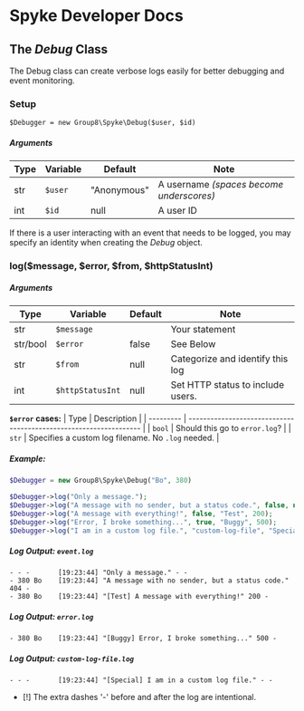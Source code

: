 # Spyke Developer Docs
## The *Debug* Class

The Debug class can create verbose logs easily
for better debugging and event monitoring.

### Setup
`$Debugger = new Group8\Spyke\Debug($user, $id)`
##### Arguments
| Type 	| Variable 	| Default	 	| Note									 	|
|------	|----------	|-------------	|------------------------------------------	|
| str	| `$user`	| "Anonymous" 	| A username *(spaces become underscores)* 	|
| int	| `$id`		| null			| A user ID									|

If there is a user interacting with an event that needs to be logged, you may
specify an identity when creating the *Debug* object.

### log($message, $error, $from, $httpStatusInt)
##### Arguments
| Type 		| Variable		 	| Default 	| Note							 	|
|----------	|------------------	|---------	|----------------------------------	|
| str		| `$message`		|		 	| Your statement					|
| str/bool 	| `$error`		 	| false		| See Below							|
| str		| `$from`			| null		| Categorize and identify this log 	|
| int		| `$httpStatusInt` 	| null		| Set HTTP status to include users.	|

**`$error` cases:**
| Type		| Description 														|
| ---------	| -----------------------------------------------------------------	|
| `bool`	| Should this go to `error.log`?									|
| `str`		| Specifies a custom log filename. No `.log` needed.				|

##### Example:
```php
$Debugger = new Group8\Spyke\Debug("Bo", 380)

$Debugger->log("Only a message.");
$Debugger->log("A message with no sender, but a status code.", false, null, 404);
$Debugger->log("A message with everything!", false, "Test", 200);
$Debugger->log("Error, I broke something...", true, "Buggy", 500);
$Debugger->log("I am in a custom log file.", "custom-log-file", "Special");
```
##### Log Output: `event.log`
````log
- - -		[19:23:44] "Only a message." - -
- 380 Bo	[19:23:44] "A message with no sender, but a status code." 404 -
- 380 Bo	[19:23:44] "[Test] A message with everything!" 200 -
````
##### Log Output: `error.log`
````log
- 380 Bo	[19:23:44] "[Buggy] Error, I broke something..." 500 -
````
##### Log Output: `custom-log-file.log`
````log
- - -		[19:23:44] "[Special] I am in a custom log file." - -
````
* [!] The extra dashes '-' before and after the log are intentional.